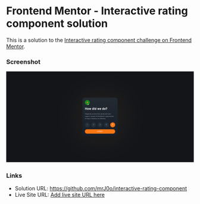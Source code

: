 # Frontend Mentor - Interactive rating component solution

This is a solution to the [Interactive rating component challenge on Frontend Mentor](https://www.frontendmentor.io/challenges/interactive-rating-component-koxpeBUmI).

### Screenshot
![](./screenshot.jpg)

### Links

- Solution URL: https://github.com/mrJ0o/interactive-rating-component
- Live Site URL: [Add live site URL here](https://your-live-site-url.com)

